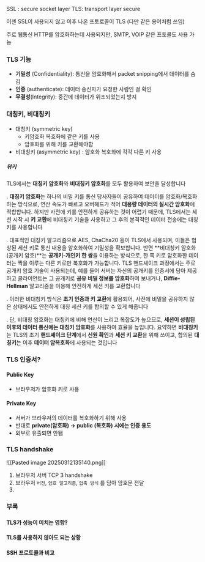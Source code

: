 

SSL : secure socket layer
TLS: transport layer secure

이젠 SSL이 사용되지 않고 이후 나온 프토로콜이 TLS (다만 같은 용어처럼 쓰임)

주로 웹통신 HTTP를 암호화하는데 사용되지만, SMTP, VOIP 같은 프토콜도 사용 가능

### TLS 기능

- **기밀성** (Confidentiality): 통신을 암호화해서 packet snipping에서 데이터를 숨김
- **인증** (authenticate): 데이터 송신자가 요청한 사람인 걸 확인
- **무결성**(Integrity): 중간에 데이터가 위조되었는지 방지

### 대칭키, 비대칭키
- 대칭키 (symmetric key) 
	- 키암호화 복호화에 같은 키를 사용
	- 암호화를 위해 키를 교환해야함
- 비대칭키 (asymmetric key) : 암호화 복호화에 각각 다른 키 사용

##### 위키
TLS에서는 **대칭키 암호화**와 **비대칭키 암호화**를 모두 활용하여 보안을 달성합니다​

. **대칭키 암호화**는 하나의 비밀 키를 통신 당사자들이 공유하여 데이터를 암호화/복호화하는 방식으로, 연산 속도가 빠르고 오버헤드가 적어 **대용량 데이터의 실시간 암호화**에 적합합니다. 하지만 사전에 키를 안전하게 공유하는 것이 어렵기 때문에, TLS에서는 세션 시작 시 **키 교환**에 비대칭키 기술을 사용하고 그 후의 본격적인 데이터 전송에는 대칭키를 사용합니다​

. 대표적인 대칭키 알고리즘으로 AES, ChaCha20 등이 TLS에서 사용되며, 이들은 협상된 세션 키로 통신 내용을 암호화하여 기밀성을 확보합니다. 반면 **비대칭키 암호화(공개키 암호)**는 **공개키-개인키 한 쌍**을 이용하는 방식으로, 한 쪽 키로 암호화한 데이터는 짝을 이루는 다른 키로만 복호화가 가능합니다. TLS 핸드셰이크 과정에서는 주로 공개키 암호 기술이 사용되는데, 예를 들어 서버는 자신의 공개키를 인증서에 담아 제공하고 클라이언트는 그 공개키로 **공유 비밀 정보를 암호화**하여 보내거나, **Diffie-Hellman** 알고리즘을 이용해 안전하게 세션 키를 교환합니다​

. 이러한 비대칭키 방식은 **초기 인증과 키 교환**에 활용되어, 사전에 비밀을 공유하지 않은 상태에서도 안전하게 대칭 세션 키를 합의할 수 있게 해줍니다​

. 단, 비대칭 암호화는 대칭키에 비해 연산이 느리고 복잡도가 높으므로, **세션이 성립된 이후의 데이터 통신에는 대칭키 암호화**를 사용하여 효율을 높입니다. 요약하면 **비대칭키**는 TLS의 초기 **핸드셰이크 단계**에서 **신원 확인**과 **세션 키 교환**을 위해 쓰이고, 합의된 **대칭키**는 이후 **데이터 암복호화**에 사용되는 것입니다​

### TLS 인증서?
#### Public Key
- 브라우저가 암호화 키로 사용

#### Private Key
- 서버가 브라우저의 데이터를 복호화하기 위해 사용
- 반대로 **private(암호화) -> public (복호화) 시에는 인증 용도**
- 외부로 유출되면 안됌
### TLS handshake
![[Pasted image 20250312135140.png]]

1. 브라우저 서버 TCP 3 handshake
2. 브라우저 `버전`, `암호 알고리즘`, `압축 방식` 를 담아 암호문 전달
3. 

### 부록
#### TLS가 성능이 미치는 영향?


#### TLS를 사용하지 않아도 되는 상황

#### SSH 프로토콜과 비교